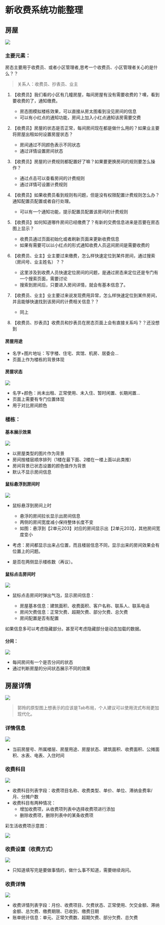 # 新收费系统功能整理

## 房屋

![](./img/房态.jpeg)

### 主要元素：

房态主要用于收费员、或者小区管理者,思考一个收费员、小区管理者关心的是什么？？

> 关系人：收费员、抄表员、业主

1. 【收费员】我们看的小区有几幢房屋，每间房屋有没有需要收费的？噢，看到要收费的了，通知缴费。
    - 房态图模拟楼栋效果，可以直接从房太图看到没见房间的信息
    - 可以有小红点的通知功能，房间上加入小红点通知该房需要交费

2. 【收费员】房屋的状态是否正常，每间房间现在都是做什么用的？如果业主要将房屋出租如何设置房屋状态？
    - 房间通过不同颜色表示不同状态
    - 通过详情设置房间状态

3. 【收费员】房屋的计费规则都配置好了嘛？如果要更换房间的规则要怎么操作？
    - 通过点击可以查看房间的计费规则
    - 通过详情可设置计费规则

4. 【收费员】如果收费员看到规则有问题，但是没有权限配置计费规则怎么办？通知配置员配置或者自行处理。
    - 可以有一个通知功能，提示配置员配置该房间的计费规则

5. 【收费员】如何知道哪件房间已经缴费了？有新的交费信息进来是否要在房态图上显示？
    - 收费员通过页面初始化或者刷新页面来更新收费信息
    - 如果有需要可以以小红点的形式通知收费人员这间房间是需要收费的

6. 【收费员、业主】业主要过来缴费，怎么样快速定位到某件房间，通过搜索（房间号、业主姓名）？？
    - 这里涉及到收费人员快速定位房间的问题，是通过房态来定位还是专门有一个搜索页面，需要讨论
    - 搜索到房间后，只要进入房间详情，就会有基本信息了。

7. 【收费员、业主】业主要过来说发现费用异常，怎么样快速定位到某件房间，并且能够快速找到该房间的计费相关信息？？
    - 同上

8. 【收费员、抄表员】收费员和抄表员在房态页面上会有直接关系吗？？还没想到
    
#### 房屋用途
- 名字+图片地址：写字楼、住宅、宾馆、机房、居委会...
- 页面上作为楼栋的背景体现

#### 房屋状态

![](./img/房屋状态.jpeg)

- 名字+颜色：尚未出租、正常使用、未入住、暂时闲置、长期闲置...
- 页面上需要有专门位置体现
- 用于对比房间颜色



### 楼栋：

#### 基本展示效果

![](./img/房态1.jpeg)

- 以房屋类型的图片作为背景
- 房间按楼层顺序排列（1楼在最下面、2楼在一楼上面以此类推）
- 房间背景已状态设置的颜色值作为背景
- 默认不显示房间信息



#### 鼠标悬浮到房间时

![](./img/房态2.jpeg)

- 鼠标悬浮到房间上时
    - 悬浮的房间拉长显示出房间信息
    - 两侧的房间宽度减小保持整体长度不变
    - 如图：悬浮到【2单元203】对应的房间显示出【2单元203】，其他房间宽度变小

- 考虑：房间都显示出来占位置，而且楼层信息不同，显示出来的房间效果会有位置上的问题。

- 是否在两侧显示楼栋数（再议）。

#### 鼠标点击房间时

![](./img/房态3.jpeg)

- 鼠标点击房间时弹出气泡，显示房间信息：

    - 房屋基本信息：建筑面积、收费面积、客户名称、联系人、联系电话
    - 房间欠费信息：正常欠费、超期欠费、部分欠费、总欠费
    - 房间配置是否有配置

如果信息多可以考虑隐藏部分。甚至可考虑隐藏部分是动态加载的数据。

#### 分间：

![](./img/房态4.jpeg)

- 每间房间有一个是否分间的状态
- 通过判断房屋的分间状态展示不同的效果




## 房屋详情

![](./img/房间详情.jpeg)

> 郭玲的原型图上想表示的应该是Tab布局，个人建议可以使用流式布局更加现代化。

### 详情信息

![](./img/房间详情1.jpeg)

- 当前房屋号、所属楼层、房屋用途、房屋状态、建筑面积、收费面积、公摊面积、水表、电表、入住时间

### 收费科目

![](./img/房间详情2.jpeg)

- 收费科目列表字段：收费项目名称、收费类型、单价、单位、滞纳金费率/月、分摊户数
- 收费科目有两种情况：
    - 增加收费项，从收费项列表中选择收费项进行添加
    - 删除收费项，删除列表中的某条收费项

彩生活收费项示意图：

![](./img/定价.jpeg)

### 收费设置（收费方式）

![](./img/房间详情3.jpeg)

- 只知道填写完是要做事情的，做什么事不知道，需要继续询问。

### 收费详情

![](./img/房间详情4.jpeg)

- 收费详情列表字段：月份、收费项目、欠费状态、正常使用、欠交金额、滞纳金额、总欠费、缴费期限、已收到、缴费日期
- 账单统计信息：单元、正常欠费数、超期欠费、部分欠费、总欠费
